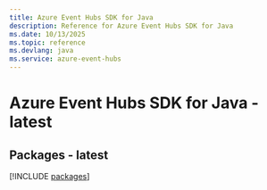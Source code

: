 ```yaml
---
title: Azure Event Hubs SDK for Java
description: Reference for Azure Event Hubs SDK for Java
ms.date: 10/13/2025
ms.topic: reference
ms.devlang: java
ms.service: azure-event-hubs
---
```

# Azure Event Hubs SDK for Java - latest
## Packages - latest
[!INCLUDE [packages](event-hubs-index.md)]